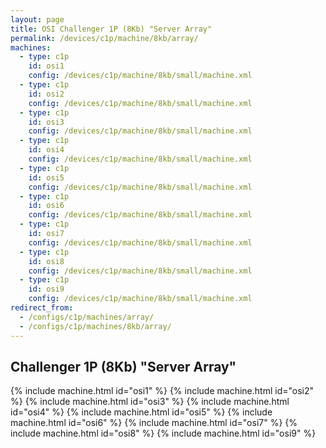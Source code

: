 ```yaml
---
layout: page
title: OSI Challenger 1P (8Kb) "Server Array"
permalink: /devices/c1p/machine/8kb/array/
machines:
  - type: c1p
    id: osi1
    config: /devices/c1p/machine/8kb/small/machine.xml
  - type: c1p
    id: osi2
    config: /devices/c1p/machine/8kb/small/machine.xml
  - type: c1p
    id: osi3
    config: /devices/c1p/machine/8kb/small/machine.xml
  - type: c1p
    id: osi4
    config: /devices/c1p/machine/8kb/small/machine.xml
  - type: c1p
    id: osi5
    config: /devices/c1p/machine/8kb/small/machine.xml
  - type: c1p
    id: osi6
    config: /devices/c1p/machine/8kb/small/machine.xml
  - type: c1p
    id: osi7
    config: /devices/c1p/machine/8kb/small/machine.xml
  - type: c1p
    id: osi8
    config: /devices/c1p/machine/8kb/small/machine.xml
  - type: c1p
    id: osi9
    config: /devices/c1p/machine/8kb/small/machine.xml
redirect_from:
  - /configs/c1p/machines/array/
  - /configs/c1p/machines/8kb/array/
---
```


Challenger 1P (8Kb) "Server Array"
---

{% include machine.html id="osi1" %}
{% include machine.html id="osi2" %}
{% include machine.html id="osi3" %}
{% include machine.html id="osi4" %}
{% include machine.html id="osi5" %}
{% include machine.html id="osi6" %}
{% include machine.html id="osi7" %}
{% include machine.html id="osi8" %}
{% include machine.html id="osi9" %}
